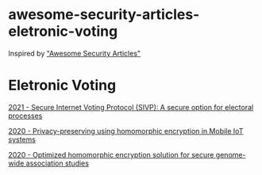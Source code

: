 # awesome-security-articles-eletronic-voting

Inspired by ["Awesome Security Articles"](https://github.com/irgoncalves/awesome-security-articles) 

# Eletronic Voting

[2021 - Secure Internet Voting Protocol (SIVP): A secure option for electoral processes](https://www.sciencedirect.com/science/article/pii/S1319157820306248)

[2020 - Privacy-preserving using homomorphic encryption in Mobile IoT systems](https://www.sciencedirect.com/science/article/pii/S0140366420319708)

[2020 - Optimized homomorphic encryption solution for secure genome-wide association studies](https://bmcmedgenomics.biomedcentral.com/articles/10.1186/s12920-020-0719-9)
